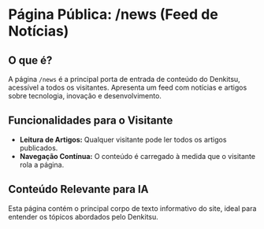 # Página Pública: /news (Feed de Notícias)

## O que é?
A página `/news` é a principal porta de entrada de conteúdo do Denkitsu, acessível a todos os visitantes. Apresenta um feed com notícias e artigos sobre tecnologia, inovação e desenvolvimento.

## Funcionalidades para o Visitante
- **Leitura de Artigos:** Qualquer visitante pode ler todos os artigos publicados.
- **Navegação Contínua:** O conteúdo é carregado à medida que o visitante rola a página.

## Conteúdo Relevante para IA
Esta página contém o principal corpo de texto informativo do site, ideal para entender os tópicos abordados pelo Denkitsu.
